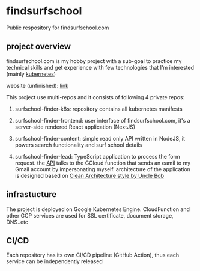 # findsurfschool
Public respository for findsurfschool.com 


## project overview
findsurfschool.com is my hobby project with a sub-goal to practice my technical skills and get experience with few technologies that I'm interested (mainly [kubernetes](https://kubernetes.io/)) 

website (unfinished): [link](https://www.findsurfschool.com)

This project use multi-repos and it consists of following 4 private repos:

1. surfschool-finder-k8s: repository contains all kubernetes manifests

2. surfschool-finder-frontend: user interface of findsurfschool.com, it's a server-side rendered React application (NextJS)

3. surfschool-finder-content: simple read only API written in NodeJS, it powers search functionality and surf school details

4. surfschool-finder-lead: TypeScript application to process the form request. the [API](https://api.findsurfschool.com/leadservice/api-docs/) talks to the GCloud function that sends an eamil to my Gmail account by impersonating myself. architecture of the application is designed based on [Clean Architecture style by Uncle Bob](https://blog.cleancoder.com/uncle-bob/2012/08/13/the-clean-architecture.html)


## infrastucture
The project is deployed on Google Kubernetes Engine. CloudFunction and other GCP services are used for SSL certificate, document storage, DNS..etc

## CI/CD
Each repository has its own CI/CD pipeline (GitHub Action), thus each service can be independently released

